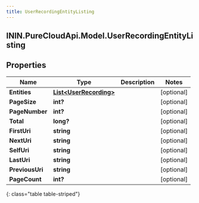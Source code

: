 ```yaml
---
title: UserRecordingEntityListing
---
```

## ININ.PureCloudApi.Model.UserRecordingEntityListing

## Properties

|Name | Type | Description | Notes|
|------------ | ------------- | ------------- | -------------|
| **Entities** | [**List&lt;UserRecording&gt;**](UserRecording.html) |  | [optional] |
| **PageSize** | **int?** |  | [optional] |
| **PageNumber** | **int?** |  | [optional] |
| **Total** | **long?** |  | [optional] |
| **FirstUri** | **string** |  | [optional] |
| **NextUri** | **string** |  | [optional] |
| **SelfUri** | **string** |  | [optional] |
| **LastUri** | **string** |  | [optional] |
| **PreviousUri** | **string** |  | [optional] |
| **PageCount** | **int?** |  | [optional] |
{: class="table table-striped"}


